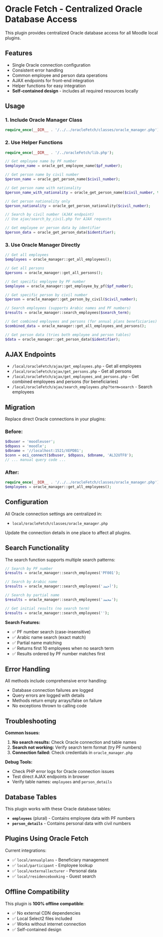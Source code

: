 # Oracle Fetch - Centralized Oracle Database Access

This plugin provides centralized Oracle database access for all Moodle local plugins.

## Features

- Single Oracle connection configuration
- Consistent error handling
- Common employee and person data operations
- AJAX endpoints for front-end integration
- Helper functions for easy integration
- **Self-contained design** - includes all required resources locally

## Usage

### 1. Include Oracle Manager Class

```php
require_once(__DIR__ . '/../../oracleFetch/classes/oracle_manager.php');
```

### 2. Use Helper Functions

```php
require_once(__DIR__ . '/../oracleFetch/lib.php');

// Get employee name by PF number
$employee_name = oracle_get_employee_name($pf_number);

// Get person name by civil number  
$person_name = oracle_get_person_name($civil_number);

// Get person name with nationality
$person_name_with_nationality = oracle_get_person_name($civil_number, true);

// Get person nationality only
$person_nationality = oracle_get_person_nationality($civil_number);

// Search by civil number (AJAX endpoint)
// Use ajax/search_by_civil.php for AJAX requests

// Get employee or person data by identifier
$person_data = oracle_get_person_data($identifier);
```

### 3. Use Oracle Manager Directly

```php
// Get all employees
$employees = oracle_manager::get_all_employees();

// Get all persons
$persons = oracle_manager::get_all_persons();

// Get specific employee by PF number
$employee = oracle_manager::get_employee_by_pf($pf_number);

// Get specific person by civil number
$person = oracle_manager::get_person_by_civil($civil_number);

// Search employees (supports Arabic names and PF numbers)
$results = oracle_manager::search_employees($search_term);

// Get combined employees and persons (for annual plans beneficiaries)
$combined_data = oracle_manager::get_all_employees_and_persons();

// Get person data (tries both employee and person tables)
$data = oracle_manager::get_person_data($identifier);
```

## AJAX Endpoints

- `/local/oracleFetch/ajax/get_employees.php` - Get all employees
- `/local/oracleFetch/ajax/get_persons.php` - Get all persons  
- `/local/oracleFetch/ajax/get_employees_and_persons.php` - Get combined employees and persons (for beneficiaries)
- `/local/oracleFetch/ajax/search_employees.php?term=search` - Search employees

## Migration

Replace direct Oracle connections in your plugins:

### Before:
```php
$dbuser = 'moodleuser';
$dbpass = 'moodle';
$dbname = '//localhost:1521/XEPDB1';
$conn = oci_connect($dbuser, $dbpass, $dbname, 'AL32UTF8');
// ... manual query code ...
```

### After:
```php
require_once(__DIR__ . '/../../oracleFetch/classes/oracle_manager.php');
$employees = oracle_manager::get_all_employees();
```

## Configuration

All Oracle connection settings are centralized in:
- `local/oracleFetch/classes/oracle_manager.php`

Update the connection details in one place to affect all plugins.

## Search Functionality

The search function supports multiple search patterns:

```php
// Search by PF number
$results = oracle_manager::search_employees('PF001');

// Search by Arabic name
$results = oracle_manager::search_employees('أحمد');

// Search by partial name
$results = oracle_manager::search_employees('محمد');

// Get initial results (no search term)
$results = oracle_manager::search_employees('');
```

**Search Features:**
- ✅ PF number search (case-insensitive)
- ✅ Arabic name search (exact match)
- ✅ Partial name matching
- ✅ Returns first 10 employees when no search term
- ✅ Results ordered by PF number matches first

## Error Handling

All methods include comprehensive error handling:
- Database connection failures are logged
- Query errors are logged with details
- Methods return empty arrays/false on failure
- No exceptions thrown to calling code

## Troubleshooting

**Common Issues:**

1. **No search results:** Check Oracle connection and table names
2. **Search not working:** Verify search term format (try PF numbers)
3. **Connection failed:** Check credentials in `oracle_manager.php`

**Debug Tools:**
- Check PHP error logs for Oracle connection issues
- Test direct AJAX endpoints in browser
- Verify table names: `employees` and `person_details`

## Database Tables

This plugin works with these Oracle database tables:
- **`employees`** (plural) - Contains employee data with PF numbers
- **`person_details`** - Contains personal data with civil numbers

## Plugins Using Oracle Fetch

Current integrations:
- ✅ `local/annualplans` - Beneficiary management
- ✅ `local/participant` - Employee lookup
- ✅ `local/externallecturer` - Personal data
- ✅ `local/residencebooking` - Guest search

## Offline Compatibility

This plugin is **100% offline compatible**:
- ✅ No external CDN dependencies
- ✅ Local Select2 files included
- ✅ Works without internet connection
- ✅ Self-contained design